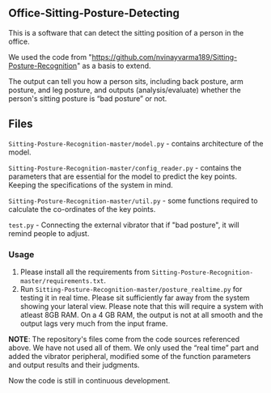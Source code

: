 ## Office-Sitting-Posture-Detecting

This is a software that can detect the sitting position of a person in the office.

We used the code from "https://github.com/nvinayvarma189/Sitting-Posture-Recognition" as a basis to extend.

The output can tell you how a person sits, including back posture, arm posture, and leg posture, and outputs (analysis/evaluate) whether the person's sitting posture is “bad posture” or not.

## Files
`Sitting-Posture-Recognition-master/model.py` - contains architecture of the model.

`Sitting-Posture-Recognition-master/config_reader.py` - contains the parameters that are essential for the model to predict the key points. Keeping the specifications of the system in mind.

`Sitting-Posture-Recognition-master/util.py` - some functions required to calculate the co-ordinates of the key points.

`test.py` - Connecting the external vibrator that if "bad posture", it will remind people to adjust.

### Usage 

1. Please install all the requirements from `Sitting-Posture-Recognition-master/requirements.txt`.
2. Run `Sitting-Posture-Recognition-master/posture_realtime.py` for testing it in real time. Please sit sufficiently far away from the system showing your lateral view. Please note that this will require a system with atleast 8GB RAM. On a 4 GB RAM, the output is not at all smooth and the output lags very much from the input frame.

**NOTE**: The repository's files come from the code sources referenced above. We have not used all of them. We only used the “real time” part and added the vibrator peripheral, modified some of the function parameters and output results and their judgments.

Now the code is still in continuous development.
